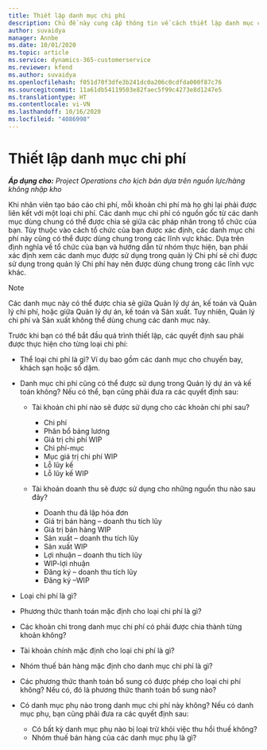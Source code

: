 ```yaml
---
title: Thiết lập danh mục chi phí
description: Chủ đề này cung cấp thông tin về cách thiết lập danh mục chi phí và danh mục chia sẻ cho báo cáo chi phí.
author: suvaidya
manager: Annbe
ms.date: 10/01/2020
ms.topic: article
ms.service: dynamics-365-customerservice
ms.reviewer: kfend
ms.author: suvaidya
ms.openlocfilehash: f051d70f3dfe3b241dc0a206c0cdfda000f87c76
ms.sourcegitcommit: 11a61db54119503e82faec5f99c4273e8d1247e5
ms.translationtype: HT
ms.contentlocale: vi-VN
ms.lasthandoff: 10/16/2020
ms.locfileid: "4086998"
---
```

# <a name="set-up-expense-categories"></a>Thiết lập danh mục chi phí

_**Áp dụng cho:** Project Operations cho kịch bản dựa trên nguồn lực/hàng không nhập kho_

Khi nhân viên tạo báo cáo chi phí, mỗi khoản chi phí mà họ ghi lại phải được liên kết với một loại chi phí. Các danh mục chi phí có nguồn gốc từ các danh mục dùng chung có thể được chia sẻ giữa các pháp nhân trong tổ chức của bạn. Tùy thuộc vào cách tổ chức của bạn được xác định, các danh mục chi phí này cũng có thể được dùng chung trong các lĩnh vực khác. Dựa trên định nghĩa về tổ chức của bạn và hướng dẫn từ nhóm thực hiện, bạn phải xác định xem các danh mục được sử dụng trong quản lý Chi phí sẽ chỉ được sử dụng trong quản lý Chi phí hay nên được dùng chung trong các lĩnh vực khác.

> [!NOTE]
> Các danh mục này có thể được chia sẻ giữa Quản lý dự án, kế toán và Quản lý chi phí, hoặc giữa Quản lý dự án, kế toán và Sản xuất. Tuy nhiên, Quản lý chi phí và Sản xuất không thể dùng chung các danh mục này.

Trước khi bạn có thể bắt đầu quá trình thiết lập, các quyết định sau phải được thực hiện cho từng loại chi phí:

- Thể loại chi phí là gì? Ví dụ bao gồm các danh mục cho chuyến bay, khách sạn hoặc số dặm.
- Danh mục chi phí cũng có thể được sử dụng trong Quản lý dự án và kế toán không? Nếu có thể, bạn cũng phải đưa ra các quyết định sau:

    - Tài khoản chi phí nào sẽ được sử dụng cho các khoản chi phí sau?

        - Chi phí
        - Phân bổ bảng lương
        - Giá trị chi phí WIP
        - Chi phí-mục
        - Mục giá trị chi phí WIP
        - Lỗ lũy kế
        - Lỗ lũy kế WIP

    - Tài khoản doanh thu sẽ được sử dụng cho những nguồn thu nào sau đây?

        - Doanh thu đã lập hóa đơn
        - Giá trị bán hàng – doanh thu tích lũy
        - Giá trị bán hàng WIP
        - Sản xuất – doanh thu tích lũy
        - Sản xuất WIP
        - Lợi nhuận – doanh thu tích lũy
        - WIP-lợi nhuận
        - Đăng ký – doanh thu tích lũy
        - Đăng ký –WIP

- Loại chi phí là gì?
- Phương thức thanh toán mặc định cho loại chi phí là gì?
- Các khoản chi trong danh mục chi phí có phải được chia thành từng khoản không?
- Tài khoản chính mặc định cho loại chi phí là gì?
- Nhóm thuế bán hàng mặc định cho danh mục chi phí là gì?
- Các phương thức thanh toán bổ sung có được phép cho loại chi phí không? Nếu có, đó là phương thức thanh toán bổ sung nào?
- Có danh mục phụ nào trong danh mục chi phí này không? Nếu có danh mục phụ, bạn cũng phải đưa ra các quyết định sau:

    - Có bất kỳ danh mục phụ nào bị loại trừ khỏi việc thu hồi thuế không?
    - Nhóm thuế bán hàng của các danh mục phụ là gì?
